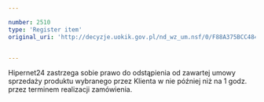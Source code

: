 ```yaml
---

number: 2510
type: 'Register item'
original_uri: 'http://decyzje.uokik.gov.pl/nd_wz_um.nsf/0/F88A375BCC484453C125791000403258?OpenDocument'


---
```


Hipernet24 zastrzega sobie prawo do odstąpienia od zawartej umowy sprzedaży produktu wybranego przez Klienta w nie później niż na 1 godz. przez terminem realizacji zamówienia.
